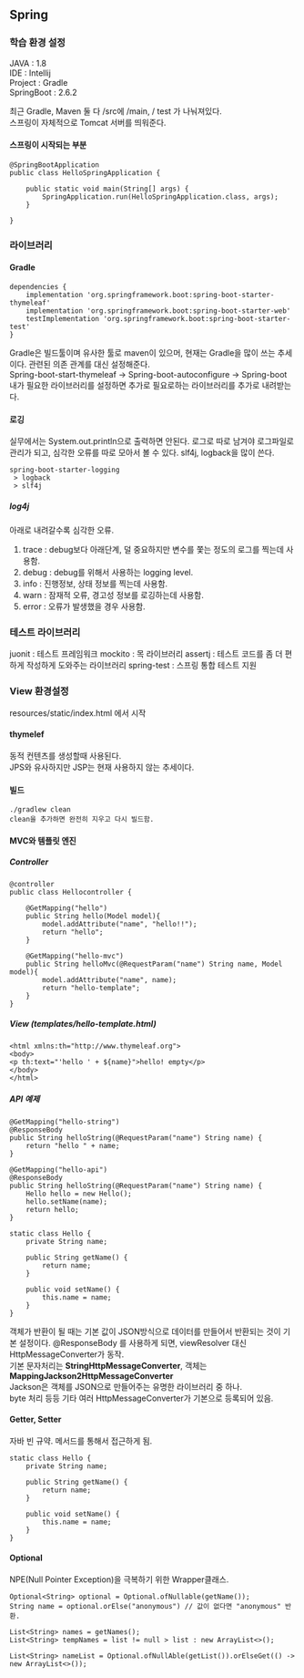 ## Spring


### 학습 환경 설정

JAVA : 1.8 <br/>
IDE : Intellij <br/>
Project : Gradle <br/>
SpringBoot : 2.6.2 <br/>

최근 Gradle, Maven 둘 다 /src에 /main, / test 가 나눠져있다. <br/>
스프링이 자체적으로 Tomcat 서버를 띄워준다.
#### 스프링이 시작되는 부분
```
@SpringBootApplication
public class HelloSpringApplication {

	public static void main(String[] args) {
		SpringApplication.run(HelloSpringApplication.class, args);
	}

}
```

### 라이브러리

#### Gradle
```
dependencies {
	implementation 'org.springframework.boot:spring-boot-starter-thymeleaf'
	implementation 'org.springframework.boot:spring-boot-starter-web'
	testImplementation 'org.springframework.boot:spring-boot-starter-test'
}
```
Gradle은 빌드툴이며 유사한 툴로 maven이 있으머, 현재는 Gradle을 많이 쓰는 추세이다. 관련된 의존 관계를 대신 설정해준다. <br/>
Spring-boot-start-thymeleaf -> Spring-boot-autoconfigure -> Spring-boot <br/>
내가 필요한 라이브러리를 설정하면 추가로 필요로하는 라이브러리를 추가로 내려받는다.

#### 로깅
실무에서는 System.out.println으로 출력하면 안된다.
로그로 따로 남겨야 로그파일로 관리가 되고, 심각한 오류를 따로 모아서 볼 수 있다.
slf4j, logback을 많이 쓴다.
```
spring-boot-starter-logging
 > logback
 > slf4j
```

##### log4j

아래로 내려갈수록 심각한 오류.
1. trace : debug보다 아래단계, 덜 중요하지만 변수를 쫓는 정도의 로그를 찍는데 사용함.
2. debug : debug를 위해서 사용하는 logging level.
3. info : 진행정보, 상태 정보를 찍는데 사용함.
4. warn : 잠재적 오류, 경고성 정보를 로깅하는데 사용함.
5. error : 오류가 발생했을 경우 사용함.

### 테스트 라이브러리

juonit : 테스트 프레임워크
mockito : 목 라이브러리
assertj : 테스트 코드를 좀 더 편하게 작성하게 도와주는 라이브러리
spring-test : 스프링 통합 테스트 지원

### View 환경설정

resources/static/index.html 에서 시작

#### thymelef

동적 컨텐츠를 생성할때 사용된다.<br/>
JPS와 유사하지만 JSP는 현재 사용하지 않는 추세이다. <br/>


#### 빌드

```
./gradlew clean
clean을 추가하면 완전히 지우고 다시 빌드함.
```

#### MVC와 템플릿 엔진

##### Controller
```
@controller
public class Hellocontroller {

	@GetMapping("hello")
	public String hello(Model model){
		model.addAttribute("name", "hello!!");
		return "hello";
	}
	
	@GetMapping("hello-mvc")
	public String helloMvc(@RequestParam("name") String name, Model model){
		model.addAttribute("name", name);
		return "hello-template";
	}
}
```

##### View (templates/hello-template.html)

```
<html xmlns:th="http://www.thymeleaf.org">
<body>
<p th:text="'hello ' + ${name}">hello! empty</p>
</body>
</html>
```

##### API 예제

```
@GetMapping("hello-string")
@ResponseBody
public String helloString(@RequestParam("name") String name) {
	return "hello " + name;
}

@GetMapping("hello-api")
@ResponseBody
public String helloString(@RequestParam("name") String name) {
	Hello hello = new Hello();
	hello.setName(name);
	return hello;
}

static class Hello {
	private String name;

	public String getName() {
		return name;
	}

	public void setName() {
		this.name = name;
	}
}
```

객체가 반환이 될 때는 기본 값이 JSON방식으로 데이터를 만들어서 반환되는 것이 기본 설정이다.
@ResponseBody 를 사용하게 되면, viewResolver 대신 HttpMessageConverter가 동작. <br/>
기본 문자처리는  **StringHttpMessageConverter**, 객체는 **MappingJackson2HttpMessageConverter**<br/>
Jackson은 객체를 JSON으로 만들어주는 유명한 라이브러리 중 하나. <br/>
byte 처리 등등 기타 여러 HttpMessageConverter가 기본으로 등록되어 있음.<br/>

#### Getter, Setter

자바 빈 규약. 메서드를 통해서 접근하게 됨.
```
static class Hello {
	private String name;
	
	public String getName() {
		return name;
	}
	
	public void setName() {
		this.name = name;
	}
}
```

#### Optional

NPE(Null Pointer Exception)을 극복하기 위한 Wrapper클래스.

```
Optional<String> optional = Optional.ofNullable(getName());
String name = optional.orElse("anonymous") // 값이 없다면 "anonymous" 반환.

List<String> names = getNames();
List<String> tempNames = list != null > list : new ArrayList<>();

List<String> nameList = Optional.ofNullAble(getList()).orElseGet(() -> new ArrayList<>());
```
